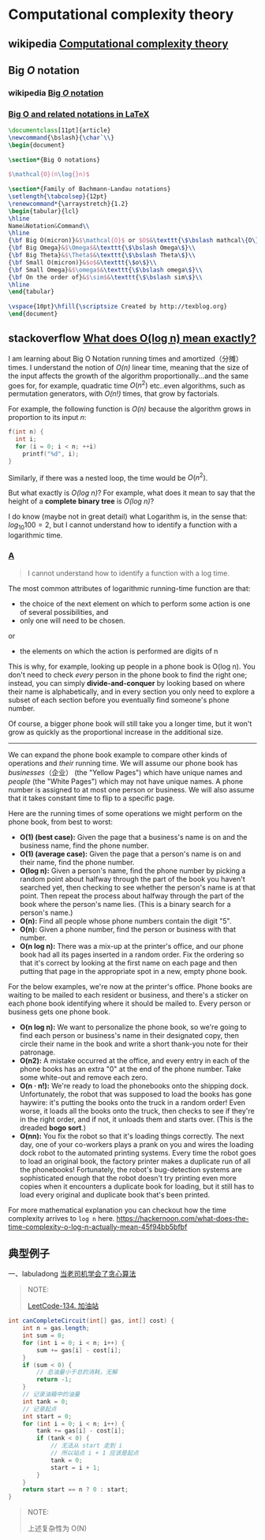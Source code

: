 # Computational complexity theory



## wikipedia [Computational complexity theory](https://en.wikipedia.org/wiki/Computational_complexity_theory)



## Big *O* notation



### wikipedia [Big *O* notation](https://en.wikipedia.org/wiki/Big_O_notation) 



### [Big O and related notations in LaTeX](https://texblog.org/2014/06/24/big-o-and-related-notations-in-latex/)



```latex
\documentclass[11pt]{article}
\newcommand{\bslash}{\char`\\}
\begin{document}
 
\section*{Big O notations}
 
$\mathcal{O}(n\log{}n)$
 
\section*{Family of Bachmann-Landau notations}
\setlength{\tabcolsep}{12pt}
\renewcommand*{\arraystretch}{1.2}
\begin{tabular}{lcl}
\hline
Name&Notation&Command\\
\hline
{\bf Big O(micron)}&$\mathcal{O}$ or $O$&\texttt{\$\bslash mathcal\{O\}\$ or \$O\$}\\
{\bf Big Omega}&$\Omega$&\texttt{\$\bslash Omega\$}\\
{\bf Big Theta}&$\Theta$&\texttt{\$\bslash Theta\$}\\
{\bf Small O(micron)}&$o$&\texttt{\$o\$}\\
{\bf Small Omega}&$\omega$&\texttt{\$\bslash omega\$}\\
{\bf On the order of}&$\sim$&\texttt{\$\bslash sim\$}\\
\hline
\end{tabular}
 
\vspace{10pt}\hfill{\scriptsize Created by http://texblog.org}
\end{document}
```







## stackoverflow [What does O(log n) mean exactly?](https://stackoverflow.com/questions/2307283/what-does-olog-n-mean-exactly)

I am learning about Big O Notation running times and amortized（分摊） times.  I understand the notion of *O(n)* linear time, meaning that the size of the input affects the growth of the algorithm proportionally...and the same goes for, for example, quadratic time $O(n^2)$ etc..even algorithms, such as permutation generators, with *O(n!)* times, that grow by factorials.

For example, the following function is *O(n)* because the algorithm grows in proportion to its input *n*:  

```c
f(int n) {
  int i;
  for (i = 0; i < n; ++i)
    printf("%d", i);
}
```

Similarly, if there was a nested loop, the time would be $O(n^2)$.

But what exactly is *O(log n)*?  For example, what does it mean to say that the height of a **complete binary tree** is *O(log n)*?

I do know (maybe not in great detail) what Logarithm is, in the sense that:  $log_{10}{ 100} = 2$, but I cannot understand how to identify a function with a logarithmic time.



### [A](https://stackoverflow.com/questions/2307283/what-does-olog-n-mean-exactly/2307314#2307314)

> I cannot understand how to identify a function with a log time.

 

The most common attributes of logarithmic running-time function are that:  

- the choice of the next element on which to perform some action is one of several possibilities, and
- only one will need to be chosen.

or

- the elements on which the action is performed are digits of n

  

This is why, for example, looking up people in a phone book is O(log n). You don't need to check *every* person in the phone book to find the right one; instead, you can simply **divide-and-conquer** by looking based on where their name is alphabetically, and in every section you only need to explore a subset of each section before you eventually find someone's phone number.

  

Of course, a bigger phone book will still take you a longer time, but it won't grow as quickly as the proportional increase in the additional size.

  

------

We can expand the phone book example to compare other kinds of operations and *their* running time. We will assume our phone book has *businesses*（企业） (the "Yellow Pages") which have unique names and *people* (the "White Pages") which may not have unique names. A phone number is assigned to at most one person or business. We will also assume that it takes constant time to flip to a specific page.

  

Here are the running times of some operations we might perform on the phone book, from best to worst:

  

- **O(1) (best case):** Given the page that a business's name is on and the business name, find the phone number.
- **O(1) (average case):** Given the page that a person's name is on and their name, find the phone number.
- **O(log n):** Given a person's name, find the phone number by picking a random point about halfway through the part of the book you haven't searched yet, then checking to see whether the person's name is at that point. Then repeat the process about halfway through the part of the book where the person's name lies. (This is a binary search for a person's name.)
- **O(n):** Find all people whose phone numbers contain the digit "5".
- **O(n):** Given a phone number, find the person or business with that number.
- **O(n log n):** There was a mix-up at the printer's office, and our phone book had all its pages inserted in a random order. Fix the ordering so that it's correct by looking at the first name on each page and then putting that page in the appropriate spot in a new, empty phone book.

  

For the below examples, we're now at the printer's office. Phone books are waiting to be mailed to each resident or business, and there's a sticker on each phone book identifying where it should be mailed to. Every person or business gets one phone book.

  

- **O(n log n):** We want to personalize the phone book, so we're going to find each person or business's name in their designated copy, then circle their name in the book and write a short thank-you note for their patronage.
- **O(n2):** A mistake occurred at the office, and every entry in each of the phone books has an extra "0" at the end of the phone number. Take some white-out and remove each zero.
- **O(n · n!):** We're ready to load the phonebooks onto the shipping dock. Unfortunately, the robot that was supposed to load the books has gone haywire: it's putting the books onto the truck in a random order! Even worse, it loads all the books onto the truck, then checks to see if they're in the right order, and if not, it unloads them and starts over. (This is the dreaded **bogo sort**.)
- **O(nn):** You fix the robot so that it's loading things correctly. The next day, one of your co-workers plays a prank on you and wires the loading dock robot to the automated printing systems. Every time the robot goes to load an original book, the factory printer makes a duplicate run of all the phonebooks! Fortunately, the robot's bug-detection systems are sophisticated enough that the robot doesn't try printing even more copies when it encounters a duplicate book for loading, but it still has to load every original and duplicate book that's been printed.

  

For more mathematical explanation you can checkout how the time complexity arrives to `log n` here. https://hackernoon.com/what-does-the-time-complexity-o-log-n-actually-mean-45f94bb5bfbf



## 典型例子

一、labuladong [当老司机学会了贪心算法](https://mp.weixin.qq.com/s/k-z_oewAqMYc3vpmOm4gEQ) 

> NOTE: 
>
> [LeetCode-134. 加油站](https://leetcode.cn/problems/gas-station/)

```Java
int canCompleteCircuit(int[] gas, int[] cost) {
    int n = gas.length;
    int sum = 0;
    for (int i = 0; i < n; i++) {
        sum += gas[i] - cost[i];
    }
    if (sum < 0) {
        // 总油量小于总的消耗，无解
        return -1;
    }
    // 记录油箱中的油量
    int tank = 0;
    // 记录起点
    int start = 0;
    for (int i = 0; i < n; i++) {
        tank += gas[i] - cost[i];
        if (tank < 0) {
            // 无法从 start 走到 i
            // 所以站点 i + 1 应该是起点
            tank = 0;
            start = i + 1;
        }
    }
    return start == n ? 0 : start;
}
```

> NOTE: 
>
> 上述复杂性为 O(N)

